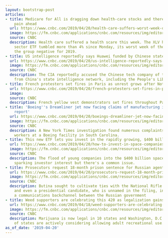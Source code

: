 ```yaml
---
layout: bootstrap-post
articles:
- title: Medicare for All is dragging down health-care stocks and there could be more
    pain ahead
  url: https://www.cnbc.com/2019/04/20/health-care-suffers-worst-week-of-2019-and-technician-sees-more-pain.html
  image: https://fm.cnbc.com/applications/cnbc.com/resources/img/editorial/2019/04/16/105854589-1555419326129gettyimages-1136148380.1910x1000.jpeg
  source: CNBC
  description: Health care suffered a health scare this week. The XLV health care
    sector ETF tumbled more than 4% since Monday, its worst week of the year and sending
    the group negative for 2019.
- title: US intelligence reportedly says Huawei funded by Chinese state security
  url: https://www.cnbc.com/2019/04/20/us-intelligence-reportedly-says-huawei-funded-by-chinese-state-security.html
  image: https://fm.cnbc.com/applications/cnbc.com/resources/img/editorial/2019/01/30/105707766-1548817096008gettyimages-645921982.1910x1000.jpeg
  source: CNBC
  description: The CIA reportedly accused the Chinese tech company of taking funding
    from China's state intelligence network, including the People's Liberation Army.
- title: French protesters set fires in Paris as unrest grows after Notre Dame blaze
  url: https://www.cnbc.com/2019/04/20/french-protesters-set-fires-in-paris-as-unrest-grows-after-notre-dame-blaze.html
  image: 
  source: CNBC
  description: French yellow vest demonstrators set fires throughout Paris on Saturday.
- title: 'Boeing''s Dreamliner jet now facing claims of manufacturing issues: NYT
    report'
  url: https://www.cnbc.com/2019/04/20/boeings-dreamliner-jet-now-facing-claims-of-manufacturing-issues-nyt-report.html
  image: https://fm.cnbc.com/applications/cnbc.com/resources/img/editorial/2019/04/20/105862328-1555779791830gettyimages-628756824.1910x1000.jpg
  source: CNBC
  description: A New York Times investigation found numerous complaints raised by
    workers at a Boeing facility in South Carolina.
- title: This new ETF lets you invest in the rapidly growing, $400 billion space industry
  url: https://www.cnbc.com/2019/04/20/how-to-invest-in-space-companies-ufo-etf-adds-another-way.html
  image: https://fm.cnbc.com/applications/cnbc.com/resources/img/editorial/2019/03/14/105794000-1552578917592gettyimages-898456370.1910x1000.jpeg
  source: CNBC
  description: The flood of young companies into the $400 billion space industry is
    sparking investor interest but there's a common issue.
- title: Prosecutors request 18-month prison sentence for Russian agent Maria Butina
  url: https://www.cnbc.com/2019/04/20/prosecutors-request-18-month-prison-sentence-for-russian-agent-maria-butina.html
  image: https://fm.cnbc.com/applications/cnbc.com/resources/img/editorial/2018/12/13/105625890-1544719413382rtx6hze5.1910x1000.jpg
  source: CNBC
  description: Butina sought to cultivate ties with the National Rifle Association
    and even a presidential candidate, who is unnamed in the filing, in a bid to establish
    a communications backchannel between the Russian government
- title: Weed supporters are celebrating this 420 as legalization gains momentum
  url: https://www.cnbc.com/2019/04/18/weed-supporters-are-celebrating-this-420-as-legalization-gains-momentum.html
  image: https://fm.cnbc.com/applications/cnbc.com/resources/img/editorial/2017/04/20/104416325-Takoma_Wellness_Center.1910x1000.jpg
  source: CNBC
  description: Marijuana is now legal in 10 states and Washington, D.C. A handful
    of states are actively considering allowing adult recreational use.
as_of_date: '2019-04-20'
---
```


